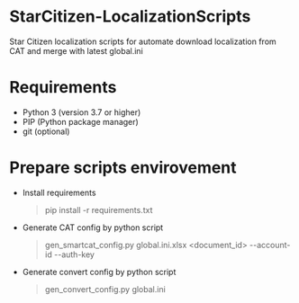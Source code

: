 # StarCitizen-LocalizationScripts
Star Citizen localization scripts for automate download localization from CAT and merge with latest global.ini

# Requirements

- Python 3 (version 3.7 or higher)
- PIP (Python package manager)
- git (optional)

# Prepare scripts envirovement

- Install requirements
  > pip install -r requirements.txt
- Generate CAT config by python script
  > gen_smartcat_config.py global.ini.xlsx <document_id> --account-id <id> --auth-key <key>
- Generate convert config by python script
  > gen_convert_config.py global.ini

